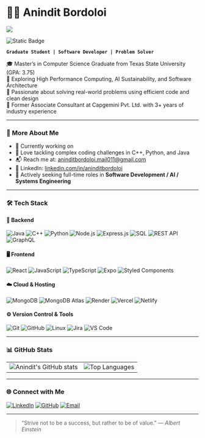 # 👨‍💻 Anindit Bordoloi
![](https://komarev.com/ghpvc/?username=aninditbordoloi&label=👋_Nice_To_Meet_You!_You+are+visitor+No.)

![Static Badge](https://img.shields.io/badge/Texas%20State%20University-Red?style=for-the-badge&logo=academia&logoColor=8C1D40&labelColor=F1C40F&color=8C1D40)

**`Graduate Student | Software Developer | Problem Solver`**

🎓 Master’s in Computer Science Graduate from Texas State University (GPA: 3.75)  
🌱 Exploring High Performance Computing, AI Sustainability, and Software Architecture  
🧠 Passionate about solving real-world problems using efficient code and clean design  
💼 Former Associate Consultant at Capgemini Pvt. Ltd. with 3+ years of industry experience

---

### 🚀 More About Me

- 🔭 Currently working on 
- 🧩 Love tackling complex coding challenges in C++, Python, and Java
- 📬 Reach me at: [aninditbordoloi.mail011@gmail.com](mailto:aninditbordoloi.mail011@gmail.com)
- 🔗 LinkedIn: [linkedin.com/in/aninditbordoloi](https://www.linkedin.com/in/aninditbordoloi)
- 💼 Actively seeking full-time roles in **Software Development / AI / Systems Engineering**

---

### 🛠️ Tech Stack

#### 🔧 Backend
![Java](https://img.shields.io/badge/Java-%23ED8B00.svg?style=for-the-badge&logo=java&logoColor=white)
![C++](https://img.shields.io/badge/C++-00599C?style=for-the-badge&logo=c%2B%2B&logoColor=white)
![Python](https://img.shields.io/badge/Python-3670A0?style=for-the-badge&logo=python&logoColor=white)
![Node.js](https://img.shields.io/badge/Node.js-339933?style=for-the-badge&logo=node.js&logoColor=white)
![Express.js](https://img.shields.io/badge/Express.js-000000?style=for-the-badge&logo=express&logoColor=white)
![SQL](https://img.shields.io/badge/SQL-003B57?style=for-the-badge&logo=sqlite&logoColor=white)
![REST API](https://img.shields.io/badge/REST%20API-00599C?style=for-the-badge)
![GraphQL](https://img.shields.io/badge/GraphQL-E10098?style=for-the-badge&logo=graphql&logoColor=white)

#### 🖥️ Frontend
![React](https://img.shields.io/badge/React-%2320232a.svg?style=for-the-badge&logo=react&logoColor=%2361DAFB)
![JavaScript](https://img.shields.io/badge/JavaScript-%23323330.svg?style=for-the-badge&logo=javascript&logoColor=%23F7DF1E)
![TypeScript](https://img.shields.io/badge/TypeScript-007ACC?style=for-the-badge&logo=typescript&logoColor=white)
![Expo](https://img.shields.io/badge/Expo-000020?style=for-the-badge&logo=expo&logoColor=white)
![Styled Components](https://img.shields.io/badge/styled--components-DB7093?style=for-the-badge&logo=styled-components&logoColor=white)

#### ☁️ Cloud & Hosting
![MongoDB](https://img.shields.io/badge/MongoDB-47A248?style=for-the-badge&logo=mongodb&logoColor=white)
![MongoDB Atlas](https://img.shields.io/badge/MongoDB%20Atlas-12924F?style=for-the-badge&logo=mongodb&logoColor=white)
![Render](https://img.shields.io/badge/Render-46E3B7?style=for-the-badge&logo=render&logoColor=white)
![Vercel](https://img.shields.io/badge/Vercel-000000?style=for-the-badge&logo=vercel&logoColor=white)
![Netlify](https://img.shields.io/badge/Netlify-00C7B7?style=for-the-badge&logo=netlify&logoColor=white)

#### ⚙️ Version Control & Tools
![Git](https://img.shields.io/badge/Git-E44C30?style=for-the-badge&logo=git&logoColor=white)
![GitHub](https://img.shields.io/badge/GitHub-black.svg?style=for-the-badge&logo=github&logoColor=white)
![Linux](https://img.shields.io/badge/Linux-FCC624?style=for-the-badge&logo=linux&logoColor=black)
![Jira](https://img.shields.io/badge/Jira-%230A0FFF.svg?style=for-the-badge&logo=jira&logoColor=white)
![VS Code](https://img.shields.io/badge/VSCode-007ACC?style=for-the-badge&logo=visual%20studio%20code&logoColor=white)

---

### 📊 GitHub Stats

<table>
  <tr>
    <td><img src="https://github-readme-stats.vercel.app/api?username=aninditb&show_icons=true&theme=radical" alt="Anindit's GitHub stats" /></td>
    <td><img src="https://github-readme-stats.vercel.app/api/top-langs/?username=aninditb&layout=compact&theme=radical" alt="Top Languages" /></td>
  </tr>
</table>

---

### 🌐 Connect with Me

[![LinkedIn](https://img.shields.io/badge/LinkedIn-blue.svg?style=for-the-badge&logo=linkedin&logoColor=white)](https://www.linkedin.com/in/aninditbordoloi/)
[![GitHub](https://img.shields.io/badge/GitHub-black.svg?style=for-the-badge&logo=github&logoColor=white)](https://github.com/aninditbordoloi)
[![Email](https://img.shields.io/badge/Gmail-red.svg?style=for-the-badge&logo=gmail&logoColor=white)](mailto:aninditbordoloi.mail011@gmail.com)

---

> “Strive not to be a success, but rather to be of value.” — *Albert Einstein*
